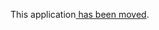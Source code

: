 This application[ has been moved](https://github.com/IBMStreams/samples/tree/main/ReadAndStoreData/Databases/TeradataODBC).
